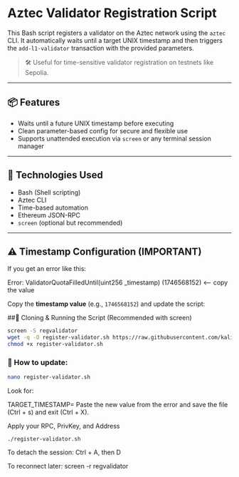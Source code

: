 # Aztec Validator Registration Script

This Bash script registers a validator on the Aztec network using the `aztec` CLI. It automatically waits until a target UNIX timestamp and then triggers the `add-l1-validator` transaction with the provided parameters.

> 🛠️ Useful for time-sensitive validator registration on testnets like Sepolia.

---

## 📦 Features

- Waits until a future UNIX timestamp before executing
- Clean parameter-based config for secure and flexible use
- Supports unattended execution via `screen` or any terminal session manager

---

## 🧰 Technologies Used

- Bash (Shell scripting)
- Aztec CLI
- Time-based automation
- Ethereum JSON-RPC
- `screen` (optional but recommended)

---

## ⚠️ Timestamp Configuration (IMPORTANT)

If you get an error like this:

Error: ValidatorQuotaFilledUntil(uint256 _timestamp)
(1746568152)  <-- copy the value


Copy the **timestamp value** (e.g., `1746568152`) and update the script:

##📁 Cloning & Running the Script (Recommended with screen)

```bash
screen -S regvalidator
wget -q -O register-validator.sh https://raw.githubusercontent.com/kalikot26/aztec-validator-registration-script/refs/heads/main/register-validator.sh
chmod +x register-validator.sh
```
### 🔧 How to update:

```bash
nano register-validator.sh
````
Look for:

TARGET_TIMESTAMP=
Paste the new value from the error and save the file (Ctrl + s) and exit (Ctrl + X).

Apply your RPC, PrivKey, and Address

```run script
./register-validator.sh
```
To detach the session: Ctrl + A, then D

To reconnect later: screen -r regvalidator

